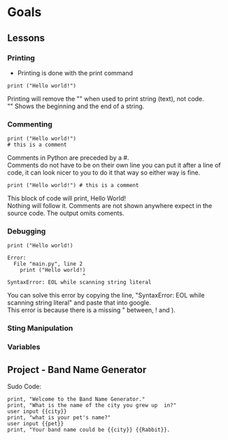 # Goals  

## Lessons
### Printing  
* Printing is done with the print command
```
print ("Hello world!")
```
Printing will remove the "" when used to print string (text), not code.  
"" Shows the beginning and the end of a string.  


### Commenting  
```
print ("Hello world!")
# this is a comment
```
Comments in Python are preceded by a #.  
Comments do not have to be on their own line you can put it after a line of code, it can look nicer to you to do it that way so either way is fine.  

```
print ("Hello world!") # this is a comment
```
This block of code will print,   Hello World!  
Nothing will follow it. Comments are not shown anywhere expect in the source code.  The output omits coments.

### Debugging  
```
print ("Hello world!)

Error:
  File "main.py", line 2
    print ("Hello world!)
                        ^
SyntaxError: EOL while scanning string literal
```
You can solve this error by copying the line, "SyntaxError: EOL while scanning string literal" and paste that into google.  
This error is because there is a missing " between, ! and ).


### Sting Manipulation  


### Variables  






## Project - Band Name Generator
Sudo Code:  
```
print, "Welcome to the Band Name Generator."
print, "What is the name of the city you grew up  in?"
user input {{city}}
print, "what is your pet's name?"
user input {{pet}}
print, "Your band name could be {{city}} {{Rabbit}}.
```
